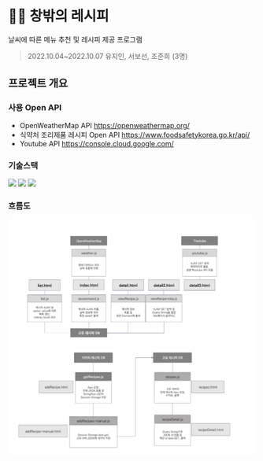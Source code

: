 # 🧑‍🍳 창밖의 레시피 
날씨에 따른 메뉴 추천 및 레시피 제공 프로그램
> 2022.10.04~2022.10.07
> 유지인, 서보선, 조준희 (3명)
## 프로젝트 개요
### 사용 Open API
* OpenWeatherMap API https://openweathermap.org/
* 식약처 조리제품 레시피 Open API https://www.foodsafetykorea.go.kr/api/
* Youtube API https://console.cloud.google.com/
### 기술스택
  <img src="https://img.shields.io/badge/HTML5-E34F26?style=flat-square&logo=HTML5&logoColor=white"/></a>
  <img src="https://img.shields.io/badge/CSS3-1572B6?style=flat-square&logo=CSS3&logoColor=white"/></a>
  <img src="https://img.shields.io/badge/Javascript-ffb13b?style=flat-square&logo=javascript&logoColor=white"/></a>
  
### 흐름도
![Alt text](flow.png)

